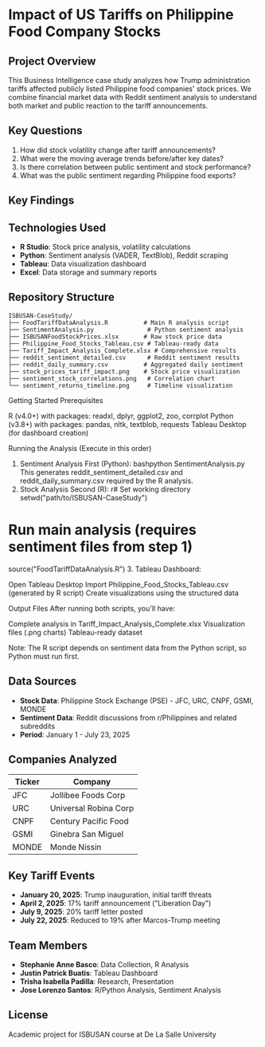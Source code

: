 # Impact of US Tariffs on Philippine Food Company Stocks

## Project Overview
This Business Intelligence case study analyzes how Trump administration tariffs affected publicly listed Philippine food companies' stock prices. We combine financial market data with Reddit sentiment analysis to understand both market and public reaction to the tariff announcements.

## Key Questions
1. How did stock volatility change after tariff announcements?
2. What were the moving average trends before/after key dates?
3. Is there correlation between public sentiment and stock performance?
4. What was the public sentiment regarding Philippine food exports?

## Key Findings


## Technologies Used
- **R Studio**: Stock price analysis, volatility calculations
- **Python**: Sentiment analysis (VADER, TextBlob), Reddit scraping
- **Tableau**: Data visualization dashboard
- **Excel**: Data storage and summary reports

## Repository Structure
```
ISBUSAN-CaseStudy/
├── FoodTariffDataAnalysis.R          # Main R analysis script
├── SentimentAnalysis.py               # Python sentiment analysis
├── ISBUSANFoodStockPrices.xlsx       # Raw stock price data
├── Philippine_Food_Stocks_Tableau.csv # Tableau-ready data
├── Tariff_Impact_Analysis_Complete.xlsx # Comprehensive results
├── reddit_sentiment_detailed.csv      # Reddit sentiment results
├── reddit_daily_summary.csv          # Aggregated daily sentiment
├── stock_prices_tariff_impact.png    # Stock price visualization
├── sentiment_stock_correlations.png   # Correlation chart
└── sentiment_returns_timeline.png     # Timeline visualization
```

Getting Started
Prerequisites

R (v4.0+) with packages: readxl, dplyr, ggplot2, zoo, corrplot
Python (v3.8+) with packages: pandas, nltk, textblob, requests
Tableau Desktop (for dashboard creation)

Running the Analysis (Execute in this order)
1. Sentiment Analysis First (Python):
bashpython SentimentAnalysis.py
This generates reddit_sentiment_detailed.csv and reddit_daily_summary.csv required by the R analysis.
2. Stock Analysis Second (R):
r# Set working directory
setwd("path/to/ISBUSAN-CaseStudy")

# Run main analysis (requires sentiment files from step 1)
source("FoodTariffDataAnalysis.R")
3. Tableau Dashboard:

Open Tableau Desktop
Import Philippine_Food_Stocks_Tableau.csv (generated by R script)
Create visualizations using the structured data

Output Files
After running both scripts, you'll have:

Complete analysis in Tariff_Impact_Analysis_Complete.xlsx
Visualization files (.png charts)
Tableau-ready dataset

Note: The R script depends on sentiment data from the Python script, so Python must run first.

## Data Sources
- **Stock Data**: Philippine Stock Exchange (PSE) - JFC, URC, CNPF, GSMI, MONDE
- **Sentiment Data**: Reddit discussions from r/Philippines and related subreddits
- **Period**: January 1 - July 23, 2025

## Companies Analyzed
| Ticker | Company |
|--------|---------|
| JFC | Jollibee Foods Corp |
| URC | Universal Robina Corp |
| CNPF | Century Pacific Food |
| GSMI | Ginebra San Miguel |
| MONDE | Monde Nissin |

## Key Tariff Events
- **January 20, 2025**: Trump inauguration, initial tariff threats
- **April 2, 2025**: 17% tariff announcement ("Liberation Day")
- **July 9, 2025**: 20% tariff letter posted
- **July 22, 2025**: Reduced to 19% after Marcos-Trump meeting

## Team Members
- **Stephanie Anne Basco**: Data Collection, R Analysis
- **Justin Patrick Buatis**: Tableau Dashboard
- **Trisha Isabella Padilla**: Research, Presentation
- **Jose Lorenzo Santos**: R/Python Analysis, Sentiment Analysis

## License
Academic project for ISBUSAN course at De La Salle University
